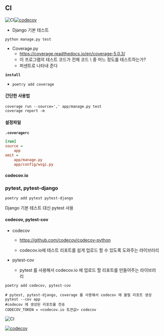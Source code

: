 ## CI

![CI](https://github.com/hbyyy/deploytest/workflows/CI/badge.svg)[![codecov](https://codecov.io/gh/hbyyy/deploytest/branch/master/graph/badge.svg)](https://codecov.io/gh/hbyyy/deploytest)

- Django 기본 테스트

```shell
python manage.py test
```

- Coverage.py
  - https://coverage.readthedocs.io/en/coverage-5.0.3/
  - 이 프로그램의 테스트 코드가 전체 코드 \ 중 어느 정도를 테스트하는가?
  - 퍼센트로 나타내 준다

**`install`**

- `poetry add coverage`

#### 간단한 사용법

```
coverage run --source=',' app/manage.py test
coverage report -m
```

#### 설정파일

**`.coveragerc`**

```ini
[run]
source =
    app
omit =
    app/manage.py
    app/config/wsgi.py
```

#### codecov.io





### pytest, pytest-django

`poetry add pytest pytest-django`

Django 기본 테스트 대신 pytest 사용



#### codecov, pytest-cov

- codecov
  - https://github.com/codecov/codecov-python

  - codecov.io에 테스트 리포트를 쉽게 업로드 할 수 있도록 도와주는 라이브러리

- pytest-cov

  - pytest 를 사용해서 codecov.io 에 업로드 할 리포트를 만들어주는 라이브러리

```
poetry add codecov, pytest-cov

# pytest, pytest-django, coverage 를 사용해서 codecov 에 올릴 리포트 생성
pytest --cov app
#codecov 에 생성된 리포트를 전송
CODECOV_TOKEN = <codecov.io 토큰값> codecov

```

![CI](https://github.com/hbyyy/deploytest/workflows/CI/badge.svg)





[![codecov](https://codecov.io/gh/hbyyy/deploytest/branch/master/graph/badge.svg)](https://codecov.io/gh/hbyyy/deploytest)